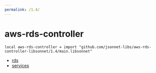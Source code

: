 ```yaml
---
permalink: /1.4/
---
```


# aws-rds-controller

```jsonnet
local aws-rds-controller = import "github.com/jsonnet-libs/aws-rds-controller-libsonnet/1.4/main.libsonnet"
```



* [rds](rds/index.md)
* [services](services/index.md)